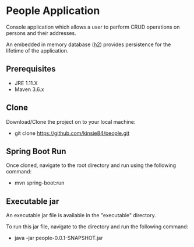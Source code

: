 # People Application
Console application which allows a user to perform CRUD operations on persons and their addresses.

An embedded in memory database ([h2](https://www.h2database.com/html/main.html)) provides persistence for the lifetime of the application.

## Prerequisites

* JRE 1.11.X
* Maven 3.6.x

## Clone
Download/Clone the project on to your local machine:

 * git clone https://github.com/kinsie84/people.git

## Spring Boot Run
Once cloned, navigate to the root directory and run using the following command:

 * mvn spring-boot:run
 
## Executable jar
An executable jar file is available in the "executable" directory.

To run this jar file, navigate to the directory and run the following command:

* java -jar people-0.0.1-SNAPSHOT.jar



